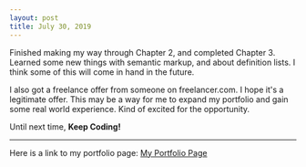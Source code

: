 ```yaml
---
layout: post
title: July 30, 2019
---
```


Finished making my way through Chapter 2, and completed Chapter 3. Learned some new things with semantic markup, and about definition lists. I think some of this will come in hand in the future. 

I also got a freelance offer from someone on freelancer.com. I hope it's a legitimate offer. This may be a way for me to expand my portfolio and gain some real world experience. Kind of excited for the opportunity. 
 

Until next time, **Keep Coding!**

---

Here is a link to my portfolio page:
[My Portfolio Page](https://dragon8029.github.io/Portfolio/)




